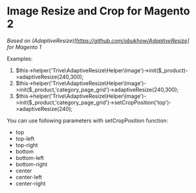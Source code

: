 
# Image Resize and Crop for Magento 2

_Based on (AdaptiveResize)[https://github.com/obukhow/AdaptiveResize] for Magento 1_

Examples:
  1.  $this->helper('Trive\AdaptiveResize\Helper\Image')->init($_product)->adaptiveResize(240,300);
  2.  $this->helper('Trive\AdaptiveResize\Helper\Image')->init($_product,'category_page_grid')->adaptiveResize(240,300);
  3.  $this->helper('Trive\AdaptiveResize\Helper\Image')->init($_product,'category_page_grid')->setCropPosition('top')->adaptiveResize(240);

You can use following parameters with setCropPosition function:
  - top
  - top-left
  - top-right
  - bottom
  - bottom-left
  - bottom-right
  - center
  - center-left
  - center-right


